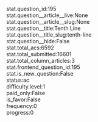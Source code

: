 stat.question_id:195  
stat.question__article__live:None  
stat.question__article__slug:None  
stat.question__title:Tenth Line  
stat.question__title_slug:tenth-line  
stat.question__hide:False  
stat.total_acs:6592  
stat.total_submitted:16601  
stat.total_column_articles:3  
stat.frontend_question_id:195  
stat.is_new_question:False  
status:ac  
difficulty.level:1  
paid_only:False  
is_favor:False  
frequency:0  
progress:0  

